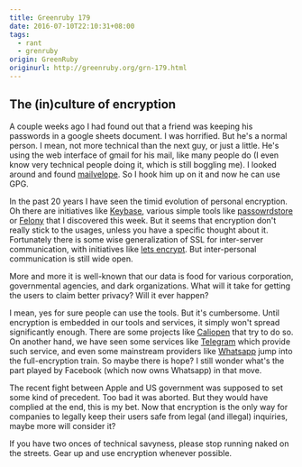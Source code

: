 ```yaml
---
title: Greenruby 179
date: 2016-07-10T22:10:31+08:00
tags:
  - rant
  - grenruby
origin: GreenRuby
originurl: http://greenruby.org/grn-179.html
---
```

## The (in)culture of encryption

A couple weeks ago I had found out that a friend was keeping his passwords in
a google sheets document. I was horrified. But he's a normal person. I mean,
not more technical than the next guy, or just a little. He's using the web
interface of gmail for his mail, like many people do (I even know very
technical people doing it, which is still boggling me). I looked around and
found [mailvelope][mailvelope]. So I hook him up on it and now he can use GPG.

In the past 20 years I have seen the timid evolution of personal encryption.
Oh there are initiatives like [Keybase][keybase], various simple tools like
[passowrdstore][pass] or [Felony][felony] that I discovered this week. But it
seems that encryption don't really stick to the usages, unless you have a
specific thought about it. Fortunately there is some wise generalization of
SSL for inter-server communication, with initiatives like [lets
encrypt][letsencrypt]. But inter-personal communication is still wide open.

More and more it is well-known that our data is food for various corporation,
governmental agencies, and dark organizations. What will it take for getting
the users to claim better privacy? Will it ever happen?

I mean, yes for sure people can use the tools. But it's cumbersome. Until
encryption is embedded in our tools and services, it simply won't spread
significantly enough. There are some projects like [Caliopen][caliopen] that
try to do so. On another hand, we have seen some services like
[Telegram][telegram] which provide such service, and even some mainstream
providers like [Whatsapp][whatsapp] jump into the full-encryption train. So
maybe there is hope? I still wonder what's the part played by Facebook (which
now owns Whatsapp) in that move.

The recent fight between Apple and US government was supposed to set some kind
of precedent. Too bad it was aborted. But they would have complied at the end,
this is my bet. Now that encryption is the only way for companies to legally
keep their users safe from legal (and illegal) inquiries, maybe more will
consider it?

If you have two onces of technical savyness, please stop running naked on the
streets. Gear up and use encryption whenever possible.

[mailvelope]: https://www.mailvelope.com/
[keybase]: https://keybase.io/
[pass]: https://www.passwordstore.org/
[felony]: https://github.com/henryboldi/felony
[caliopen]: https://caliopen.org/
[letsencrypt]: https://letsencrypt.org/
[telegram]: https://telegram.org/
[whatsapp]: http://www.wired.com/2016/04/forget-apple-vs-fbi-whatsapp-just-switched-encryption-billion-people/ 
